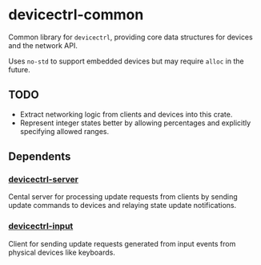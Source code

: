 # devicectrl-common

Common library for `devicectrl`, providing core data structures for devices and the network API.

Uses `no-std` to support embedded devices but may require `alloc` in the future.

## TODO

- Extract networking logic from clients and devices into this crate.
- Represent integer states better by allowing percentages and explicitly specifying allowed ranges.

## Dependents

### [devicectrl-server](https://github.com/MatthewCash/devicectrl-server)

Cental server for processing update requests from clients by sending update commands to devices and relaying state update notifications.

### [devicectrl-input](https://github.com/MatthewCash/devicectrl-input)

Client for sending update requests generated from input events from physical devices like keyboards.
